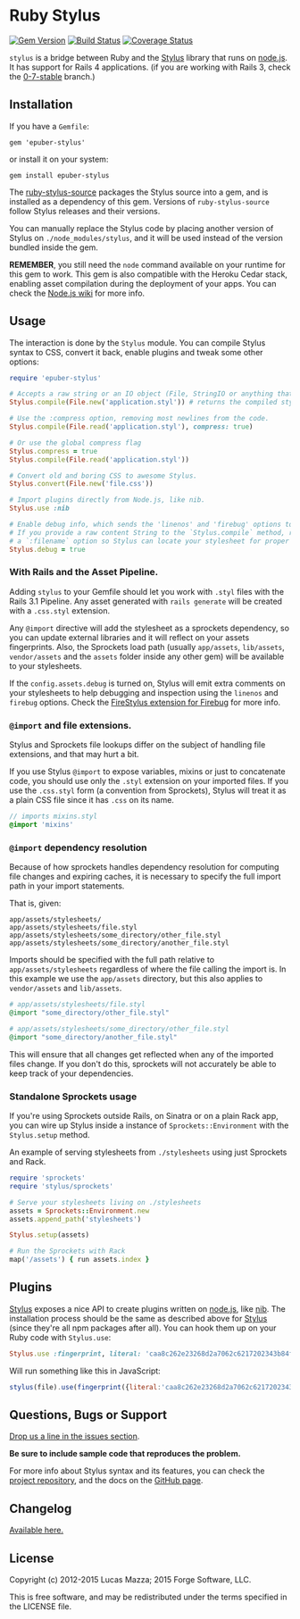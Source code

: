 # Ruby Stylus

[![Gem Version](https://badge.fury.io/rb/epuber-stylus.svg)](http://badge.fury.io/rb/epuber-stylus)
[![Build Status](https://travis-ci.org/epuber-io/ruby-stylus.svg?branch=master)](https://travis-ci.org/epuber-io/ruby-stylus)
[![Coverage Status](https://coveralls.io/repos/epuber-io/ruby-stylus/badge.svg)](https://coveralls.io/r/epuber-io/ruby-stylus)

`stylus` is a bridge between Ruby and the [Stylus](https://github.com/stylus/stylus) library that runs on [node.js](http://nodejs.org). It has support for Rails 4 applications. (if you are working with Rails 3, check the [0-7-stable](https://github.com/forgecrafted/ruby-stylus/tree/0-7-stable) branch.)

## Installation

If you have a `Gemfile`:

```
gem 'epuber-stylus'
```

or install it on your system:

```
gem install epuber-stylus
```

The [ruby-stylus-source](https://github.com/forgecrafted/ruby-stylus-source) packages the Stylus source into a gem, and is installed as a dependency of this gem.  Versions of `ruby-stylus-source` follow Stylus releases and their versions.

You can manually replace the Stylus code by placing another version of Stylus on `./node_modules/stylus`, and it will be used instead of the version bundled inside the gem.

**REMEMBER**, you still need the `node` command available on your runtime for this gem to work. This gem is also compatible with the Heroku Cedar stack, enabling asset compilation during the deployment of your apps. You can check the [Node.js wiki](https://github.com/joyent/node/wiki/Quick-and-easy-installation) for more info.

## Usage

The interaction is done by the `Stylus` module. You can compile Stylus syntax to CSS, convert it back, enable plugins and tweak some other options:

```ruby
require 'epuber-stylus'

# Accepts a raw string or an IO object (File, StringIO or anything that responds to 'read').
Stylus.compile(File.new('application.styl')) # returns the compiled stylesheet.

# Use the :compress option, removing most newlines from the code.
Stylus.compile(File.read('application.styl'), compress: true)

# Or use the global compress flag
Stylus.compress = true
Stylus.compile(File.read('application.styl'))

# Convert old and boring CSS to awesome Stylus.
Stylus.convert(File.new('file.css'))

# Import plugins directly from Node.js, like nib.
Stylus.use :nib

# Enable debug info, which sends the 'linenos' and 'firebug' options to Stylus.
# If you provide a raw content String to the `Stylus.compile` method, remember to send
# a `:filename` option so Stylus can locate your stylesheet for proper inspection.
Stylus.debug = true
```

### With Rails and the Asset Pipeline.

Adding `stylus` to your Gemfile should let you work with `.styl` files with the Rails 3.1 Pipeline. Any asset generated with `rails generate` will be created with a `.css.styl` extension.

Any `@import` directive will add the stylesheet as a sprockets dependency, so you can update external libraries and it will reflect on your assets fingerprints. Also, the Sprockets load path (usually `app/assets`, `lib/assets`, `vendor/assets` and the `assets` folder inside any other gem) will be available to your stylesheets.

If the `config.assets.debug` is turned on, Stylus will emit extra comments on your stylesheets to help debugging and inspection using the `linenos` and `firebug` options. Check the [FireStylus extension for Firebug](https://github.com/stylus/stylus/blob/master/docs/firebug.md) for more info.

### `@import` and file extensions.

Stylus and Sprockets file lookups differ on the subject of handling file extensions, and that may hurt a bit.

If you use Stylus `@import` to expose variables, mixins or just to concatenate code, you should use only the `.styl` extension on your imported files. If you use the `.css.styl` form (a convention from Sprockets), Stylus will treat it as a plain CSS file since it has `.css` on its name.

```sass
// imports mixins.styl
@import 'mixins'
```

### `@import` dependency resolution

Because of how sprockets handles dependency resolution for computing file changes and expiring caches, it is necessary to specify the full import path in your import statements.

That is, given:

```
app/assets/stylesheets/
app/assets/stylesheets/file.styl
app/assets/stylesheets/some_directory/other_file.styl
app/assets/stylesheets/some_directory/another_file.styl
```

Imports should be specified with the full path relative to `app/assets/stylesheets` regardless of where the file calling the import is. In this example we use the `app/assets` directory, but this also applies to `vendor/assets` and `lib/assets`.

```ruby
# app/assets/stylesheets/file.styl
@import "some_directory/other_file.styl"

# app/assets/stylesheets/some_directory/other_file.styl
@import "some_directory/another_file.styl"
```

This will ensure that all changes get reflected when any of the imported
files change. If you don't do this, sprockets will not accurately be
able to keep track of your dependencies.

### Standalone Sprockets usage

If you're using Sprockets outside Rails, on Sinatra or on a plain Rack app, you can wire up Stylus inside a instance of `Sprockets::Environment` with the `Stylus.setup` method.

An example of serving stylesheets from `./stylesheets` using just Sprockets and Rack.

```ruby
require 'sprockets'
require 'stylus/sprockets'

# Serve your stylesheets living on ./stylesheets
assets = Sprockets::Environment.new
assets.append_path('stylesheets')

Stylus.setup(assets)

# Run the Sprockets with Rack
map('/assets') { run assets.index }
```

## Plugins

[Stylus](https://github.com/stylus/stylus) exposes a nice API to create plugins written on [node.js](http://nodejs.org), like [nib](https://github.com/visionmedia/nib). The installation process should be the same as described above for [Stylus](https://github.com/stylus/stylus) (since they're all npm packages after all). You can hook them up on your Ruby code with `Stylus.use`:

```ruby
Stylus.use :fingerprint, literal: 'caa8c262e23268d2a7062c6217202343b84f472b'
```

Will run something like this in JavaScript:

```javascript
stylus(file).use(fingerprint({literal:'caa8c262e23268d2a7062c6217202343b84f472b'}));
```

## Questions, Bugs or Support

[Drop us a line in the issues section](https://github.com/epuber-io/ruby-stylus/issues).

**Be sure to include sample code that reproduces the problem.**

For more info about Stylus syntax and its features, you can check the [project repository](https://github.com/stylus/stylus), and the docs on the [GitHub page](http://stylus.github.io/stylus/).

## Changelog

[Available here.](https://github.com/epuber-io/ruby-stylus/blob/master/CHANGELOG.md)

## License

Copyright (c) 2012-2015 Lucas Mazza; 2015 Forge Software, LLC.

This is free software, and may be redistributed under the terms specified in the LICENSE file.
